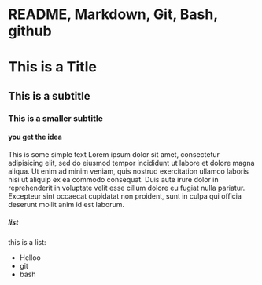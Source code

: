 # README, Markdown, Git, Bash, github

# This is a Title

## This is a subtitle

### This is a smaller subtitle

#### you get the idea

This is some simple text
Lorem ipsum dolor sit amet, consectetur adipisicing elit, sed do eiusmod tempor incididunt ut labore et dolore magna aliqua. Ut enim ad minim veniam, quis nostrud exercitation ullamco laboris nisi ut aliquip ex ea commodo consequat. Duis aute irure dolor in reprehenderit in voluptate velit esse cillum dolore eu fugiat nulla pariatur. Excepteur sint occaecat cupidatat non proident, sunt in culpa qui officia deserunt mollit anim id est laborum.

##### list

this is a list:
- Helloo
- git
- bash
